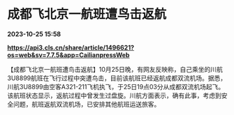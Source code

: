 # 成都飞北京一航班遭鸟击返航

**2023-10-25 15:58**

**https://api3.cls.cn/share/article/1496621?os=web&sv=7.7.5&app=CailianpressWeb**

【成都飞北京一航班遭鸟击返航】10月25日晚，有网友反映称，自己乘坐的川航3U8899航班在飞行过程中突遭鸟击，目前该航班已经返航成都双流机场。据悉，川航3U8899由空客A321-211飞机执飞，于25日19点03分从成都双流机场起飞。该航班状态显示，返航过程中曾发生过盘旋。川航方面表示，确有此事，考虑到安全问题，航班返航双流机场，已安排其他航班运送旅客。